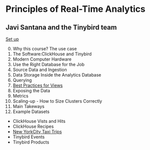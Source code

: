 # Principles of Real-Time Analytics
## Javi Santana and the Tinybird team

[Set up](https://github.com/AlisonJD/RTACourse/blob/main/set_up.ipynb)

0. Why this course? The use case
1. The Software:ClickHouse and Tinybird
2.  Modern Computer Hardware
3. Use the Right Database for the Job
4. Source Data and Ingestion
5. Data Storage Inside the Analytics Database
6. Querying
7. [Best Practices for Views](https://github.com/AlisonJD/RTACourse/blob/main/Best_Practices_for_Views.ipynb)
8. Exposing the Data
9. Metrics
10. Scaling-up - How to Size Clusters Correctly
11. Main Takeways
12. Example Datasets
- ClickHouse Vists and Hits
- ClickHouse Recipes
- [New YorkCity Taxi Trips](https://github.com/AlisonJD/RTACourse/blob/main/New_York_City_Taxi_Trip_Datasets.ipynb)
- Tinybird Events
- Tinybird Products
